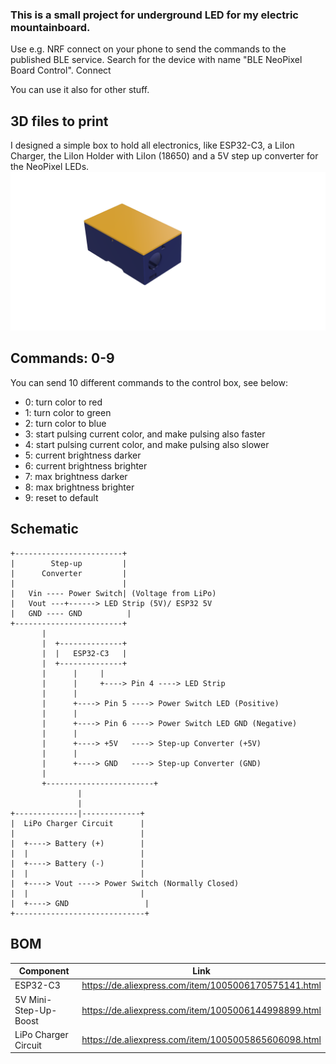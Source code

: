 ### This is a small project for underground LED for my electric mountainboard.
Use e.g. NRF connect on your phone to send the commands to the published BLE service.
Search for the device with name "BLE NeoPixel Board Control". Connect 

You can use it also for other stuff.

## 3D files to print

I designed a simple box to hold all electronics, like ESP32-C3, a LiIon Charger, the LiIon Holder with LiIon (18650) and a 5V step up converter for the NeoPixel LEDs.
![3D Model](/img/3d-model.png)


## Commands: 0-9

You can send 10 different commands to the control box, see below:

- 0: turn color to red
- 1: turn color to green
- 2: turn color to blue
- 3: start pulsing current color, and make pulsing also faster
- 4: start pulsing current color, and make pulsing also slower
- 5: current brightness darker
- 6: current brightness brighter
- 7: max brightness darker
- 8: max brightness brighter
- 9: reset to default


## Schematic

    +------------------------+
    |        Step-up         |
    |      Converter         |
    |                        |
    |   Vin ---- Power Switch| (Voltage from LiPo)
    |   Vout ---+------> LED Strip (5V)/ ESP32 5V
    |   GND ---- GND          |
    +------------------------+
           |
           |  +--------------+
           |  |   ESP32-C3   |
           |  +--------------+
           |      |     |
           |      |     +----> Pin 4 ----> LED Strip
           |      |
           |      +----> Pin 5 ----> Power Switch LED (Positive)
           |      |
           |      +----> Pin 6 ----> Power Switch LED GND (Negative)
           |      |
           |      +----> +5V   ----> Step-up Converter (+5V)
           |      |
           |      +----> GND   ----> Step-up Converter (GND)
           |
           +------------------------+
                   |
                   |
    +--------------|-------------+
    |  LiPo Charger Circuit      |
    |                            |
    |  +----> Battery (+)        |
    |  |                         |
    |  +----> Battery (-)        |
    |  |                         |
    |  +----> Vout ----> Power Switch (Normally Closed)
    |  |                         |
    |  +----> GND                 |
    +-----------------------------+

## BOM

| Component  | Link |
| ------------- | ------------- |
| ESP32-C3  | https://de.aliexpress.com/item/1005006170575141.html |
| 5V Mini-Step-Up-Boost | https://de.aliexpress.com/item/1005006144998899.html  |
| LiPo Charger Circuit | https://de.aliexpress.com/item/1005005865606098.html |

